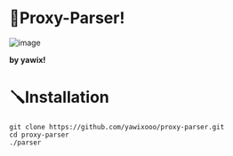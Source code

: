 # 📄Proxy-Parser!
![image](https://github.com/user-attachments/assets/257bb877-6cd9-41d9-a851-7f2e4692bd7f)

**by yawix!**

# 🪛Installation

```
git clone https://github.com/yawixooo/proxy-parser.git
cd proxy-parser
./parser
```

